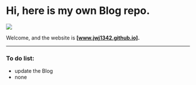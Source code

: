 # Hi, here is  my own Blog repo.

![](https://s2.loli.net/2022/05/05/bhtQHR75CrVAfqy.jpg)

Welcome, and the website is **[www.jwj1342.github.io].**

------

### To do list:

- update the Blog
- none
